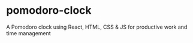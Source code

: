 # pomodoro-clock
A Pomodoro clock using React, HTML, CSS &amp; JS for productive work and time management
